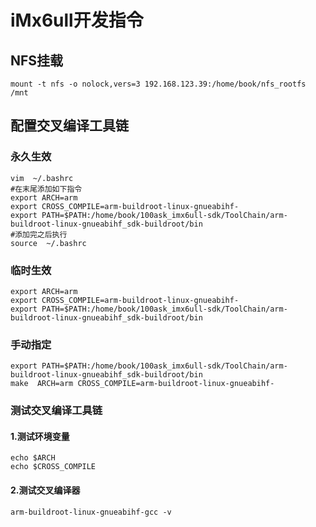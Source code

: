 # iMx6ull开发指令

## NFS挂载

```shell
mount -t nfs -o nolock,vers=3 192.168.123.39:/home/book/nfs_rootfs /mnt
```

## 配置交叉编译工具链

### 永久生效

```shell
vim  ~/.bashrc
#在末尾添加如下指令
export ARCH=arm
export CROSS_COMPILE=arm-buildroot-linux-gnueabihf-
export PATH=$PATH:/home/book/100ask_imx6ull-sdk/ToolChain/arm-buildroot-linux-gnueabihf_sdk-buildroot/bin
#添加完之后执行
source  ~/.bashrc
```

### 临时生效

```shell
export ARCH=arm
export CROSS_COMPILE=arm-buildroot-linux-gnueabihf-
export PATH=$PATH:/home/book/100ask_imx6ull-sdk/ToolChain/arm-buildroot-linux-gnueabihf_sdk-buildroot/bin
```

### 手动指定

```shell
export PATH=$PATH:/home/book/100ask_imx6ull-sdk/ToolChain/arm-buildroot-linux-gnueabihf_sdk-buildroot/bin
make  ARCH=arm CROSS_COMPILE=arm-buildroot-linux-gnueabihf-
```

### 测试交叉编译工具链

#### 1.测试环境变量

```shell
echo $ARCH
echo $CROSS_COMPILE
```

#### 2.测试交叉编译器

```shell
arm-buildroot-linux-gnueabihf-gcc -v
```



